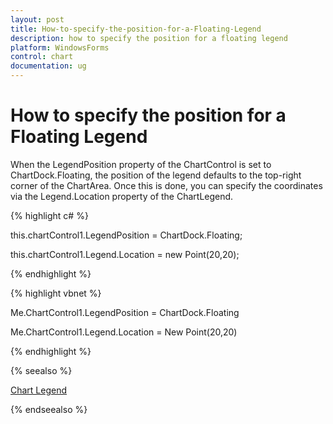```yaml
---
layout: post
title: How-to-specify-the-position-for-a-Floating-Legend
description: how to specify the position for a floating legend
platform: WindowsForms
control: chart
documentation: ug
---
```


# How to specify the position for a Floating Legend

When the LegendPosition property of the ChartControl is set to ChartDock.Floating, the position of the legend defaults to the top-right corner of the ChartArea. Once this is done, you can specify the coordinates via the Legend.Location property of the ChartLegend.



 {% highlight c# %}



this.chartControl1.LegendPosition = ChartDock.Floating;

this.chartControl1.Legend.Location = new Point(20,20);

{% endhighlight %}

{% highlight vbnet %}



Me.ChartControl1.LegendPosition = ChartDock.Floating

Me.ChartControl1.Legend.Location = New Point(20,20)

{% endhighlight %}

{% seealso %}

[Chart Legend](/windowsforms/chart/chart-legend-and-legend-items#chartlegend)

{% endseealso %}